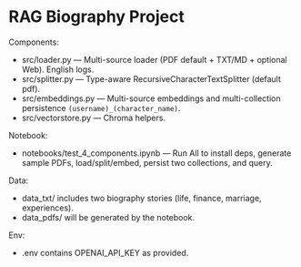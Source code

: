 # RAG Biography Project

Components:
- src/loader.py — Multi-source loader (PDF default + TXT/MD + optional Web). English logs.
- src/splitter.py — Type-aware RecursiveCharacterTextSplitter (default pdf).
- src/embeddings.py — Multi-source embeddings and multi-collection persistence `(username)_(character_name)`.
- src/vectorstore.py — Chroma helpers.

Notebook:
- notebooks/test_4_components.ipynb — Run All to install deps, generate sample PDFs, load/split/embed, persist two collections, and query.

Data:
- data_txt/ includes two biography stories (life, finance, marriage, experiences).
- data_pdfs/ will be generated by the notebook.

Env:
- .env contains OPENAI_API_KEY as provided.

